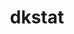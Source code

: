 ---
title: dkstat
description: API connection to the StatBank from Statistics Denmark.
maintainer: Kenneth Rose <kennethrose82@gmail.com>
github: https://github.com/rOpenGov/dkstat
category: ropengov
---